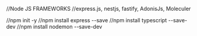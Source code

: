 //Node JS FRAMEWORKS
//express.js, nestjs, fastify, AdonisJs, Moleculer

//npm init -y
//npm install express --save
//npm install typescript --save-dev
//npm install nodemon --save-dev